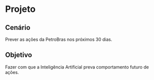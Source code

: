 # Projeto

## Cenário

Prever as ações da PetroBras nos próximos 30 dias.

## Objetivo

Fazer com que a Inteligência Artificial preva comportamento futuro de ações.
